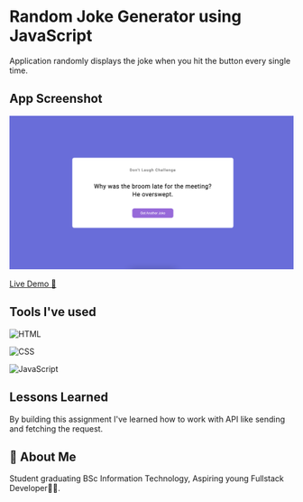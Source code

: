 # Random Joke Generator using JavaScript

Application randomly displays the joke when you hit the button every single time.

## App Screenshot

![App Screenshot](Image/Project.png)

[Live Demo 🔗](https://parveshahamed-joke-generator.netlify.app/)

## Tools I've used

 ![HTML](https://img.shields.io/badge/HTML5-E34F26?style=for-the-badge&logo=html5&logoColor=white)

 ![CSS](https://img.shields.io/badge/CSS3-1572B6?style=for-the-badge&logo=css3&logoColor=white)

 ![JavaScript](https://img.shields.io/badge/JavaScript-323330?style=for-the-badge&logo=javascript&logoColor=F7DF1E)

## Lessons Learned

By building this assignment I've learned how to work with API like sending and fetching the request.

## 🚀 About Me

 Student graduating BSc Information Technology, Aspiring young Fullstack Developer🧑‍💻.
